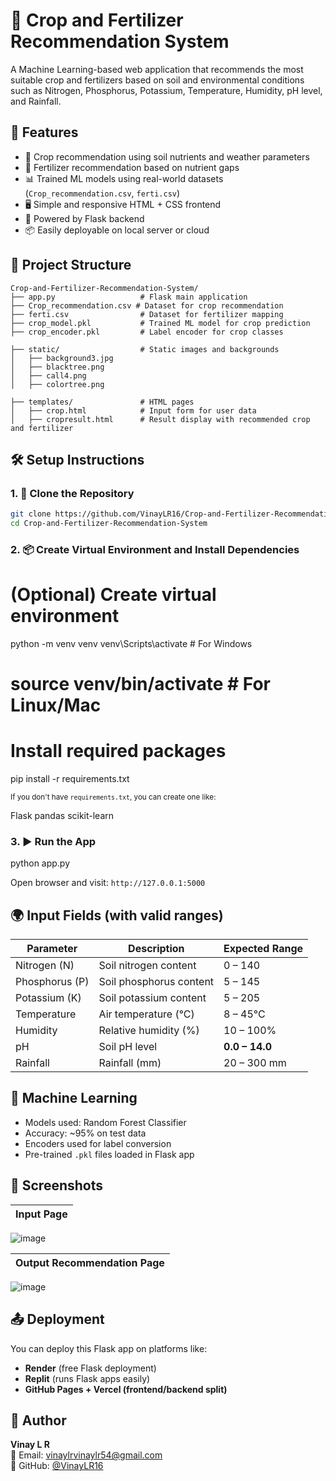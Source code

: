 # 🌾 Crop and Fertilizer Recommendation System
A Machine Learning-based web application that recommends the most suitable crop and fertilizers based on soil and environmental conditions such as Nitrogen, Phosphorus, Potassium, Temperature, Humidity, pH level, and Rainfall.


## 🚀 Features
- 🌱 Crop recommendation using soil nutrients and weather parameters  
- 🧪 Fertilizer recommendation based on nutrient gaps  
- 📊 Trained ML models using real-world datasets (`Crop_recommendation.csv`, `ferti.csv`)  
- 🖥️ Simple and responsive HTML + CSS frontend  
- 🔧 Powered by Flask backend  
- 📦 Easily deployable on local server or cloud  


## 📂 Project Structure

```
Crop-and-Fertilizer-Recommendation-System/
├── app.py                   # Flask main application
├── Crop_recommendation.csv # Dataset for crop recommendation
├── ferti.csv                # Dataset for fertilizer mapping
├── crop_model.pkl           # Trained ML model for crop prediction
├── crop_encoder.pkl         # Label encoder for crop classes

├── static/                  # Static images and backgrounds
│   ├── background3.jpg
│   ├── blacktree.png
│   ├── call4.png
│   ├── colortree.png

├── templates/               # HTML pages
│   ├── crop.html            # Input form for user data
│   ├── cropresult.html      # Result display with recommended crop and fertilizer
```

## 🛠️ Setup Instructions

### 1. 🔧 Clone the Repository

```bash
git clone https://github.com/VinayLR16/Crop-and-Fertilizer-Recommendation-System.git
cd Crop-and-Fertilizer-Recommendation-System
````

### 2. 📦 Create Virtual Environment and Install Dependencies

# (Optional) Create virtual environment
python -m venv venv
venv\Scripts\activate  # For Windows
# source venv/bin/activate  # For Linux/Mac

# Install required packages
pip install -r requirements.txt

<sub>If you don't have `requirements.txt`, you can create one like:</sub>

Flask
pandas
scikit-learn

### 3. ▶️ Run the App
python app.py

Open browser and visit: `http://127.0.0.1:5000`


## 🌍 Input Fields (with valid ranges)

| Parameter      | Description             | Expected Range |
| -------------- | ----------------------- | -------------- |
| Nitrogen (N)   | Soil nitrogen content   | 0 – 140        |
| Phosphorus (P) | Soil phosphorus content | 5 – 145        |
| Potassium (K)  | Soil potassium content  | 5 – 205        |
| Temperature    | Air temperature (°C)    | 8 – 45°C       |
| Humidity       | Relative humidity (%)   | 10 – 100%      |
| pH             | Soil pH level           | **0.0 – 14.0** |
| Rainfall       | Rainfall (mm)           | 20 – 300 mm    |

## 🧠 Machine Learning

* Models used: Random Forest Classifier
* Accuracy: \~95% on test data
* Encoders used for label conversion
* Pre-trained `.pkl` files loaded in Flask app

## 📸 Screenshots

| Input Page                       |
|--------------------------------- |
![image](https://github.com/user-attachments/assets/c34bed4d-f536-4b50-9a12-900e6509d3e8)  

|   Output Recommendation Page     |
| -------------------------------- |
![image](https://github.com/user-attachments/assets/ce22f338-4922-4f53-a03c-6bbd26f93a11)


## 📤 Deployment

You can deploy this Flask app on platforms like:

* **Render** (free Flask deployment)
* **Replit** (runs Flask apps easily)
* **GitHub Pages + Vercel (frontend/backend split)**


## 👤 Author

**Vinay L R**  
📧 Email: [vinaylrvinaylr54@gmail.com](mailto:vinaylrvinaylr54@gmail.com)  
🔗 GitHub: [@VinayLR16](https://github.com/VinayLR16)

